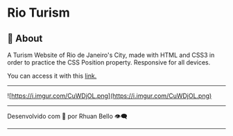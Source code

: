 # Rio Turism

## 📖 About

A Turism Website of Rio de Janeiro's City, made with HTML and CSS3 in order to practice the CSS Position property. Responsive for all devices.

You can access it with this [link.](https://rioturism-rhuanbello.vercel.app/)

---

![https://i.imgur.com/CuWDjOL.png](https://i.imgur.com/CuWDjOL.png)

---

Desenvolvido com 💛 por Rhuan Bello 👁️‍🗨️

---